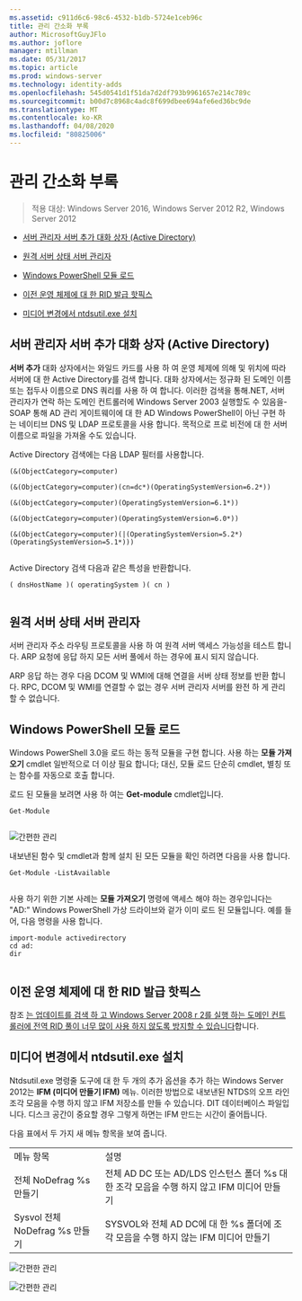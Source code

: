 ```yaml
---
ms.assetid: c911d6c6-98c6-4532-b1db-5724e1ceb96c
title: 관리 간소화 부록
author: MicrosoftGuyJFlo
ms.author: joflore
manager: mtillman
ms.date: 05/31/2017
ms.topic: article
ms.prod: windows-server
ms.technology: identity-adds
ms.openlocfilehash: 545d0541d1f51da7d2df793b9961657e214c789c
ms.sourcegitcommit: b00d7c8968c4adc8f699dbee694afe6ed36bc9de
ms.translationtype: MT
ms.contentlocale: ko-KR
ms.lasthandoff: 04/08/2020
ms.locfileid: "80825006"
---
```

# <a name="simplified-administration-appendix"></a>관리 간소화 부록

>적용 대상: Windows Server 2016, Windows Server 2012 R2, Windows Server 2012

  
-   [서버 관리자 서버 추가 대화 상자 (Active Directory)](../../ad-ds/deploy/Simplified-Administration-Appendix.md#BKMK_AddServers)  
  
-   [원격 서버 상태 서버 관리자](../../ad-ds/deploy/Simplified-Administration-Appendix.md#BKMK_ServerMgrStatus)  
  
-   [Windows PowerShell 모듈 로드](../../ad-ds/deploy/Simplified-Administration-Appendix.md#BKMK_PSLoadModule)  
  
-   [이전 운영 체제에 대 한 RID 발급 핫픽스](../../ad-ds/deploy/Simplified-Administration-Appendix.md#BKMK_Rid)  
  
-   [미디어 변경에서 ntdsutil.exe 설치](../../ad-ds/deploy/Simplified-Administration-Appendix.md#BKMK_IFM)  
  
## <a name="server-manager-add-servers-dialog-active-directory"></a><a name="BKMK_AddServers"></a>서버 관리자 서버 추가 대화 상자 (Active Directory)  

**서버 추가** 대화 상자에서는 와일드 카드를 사용 하 여 운영 체제에 의해 및 위치에 따라 서버에 대 한 Active Directory를 검색 합니다. 대화 상자에서는 정규화 된 도메인 이름 또는 접두사 이름으로 DNS 쿼리를 사용 하 여 합니다. 이러한 검색을 통해.NET, 서버 관리자가 연락 하는 도메인 컨트롤러에 Windows Server 2003 실행할도 수 있음을-SOAP 통해 AD 관리 게이트웨이에 대 한 AD Windows PowerShell이 아닌 구현 하는 네이티브 DNS 및 LDAP 프로토콜을 사용 합니다. 목적으로 프로 비전에 대 한 서버 이름으로 파일을 가져올 수도 있습니다.  
  
Active Directory 검색에는 다음 LDAP 필터를 사용합니다.  
  
```  
(&(ObjectCategory=computer)  
  
(&(ObjectCategory=computer)(cn=dc*)(OperatingSystemVersion=6.2*))  
  
(&(ObjectCategory=computer)(OperatingSystemVersion=6.1*))  
  
(&(ObjectCategory=computer)(OperatingSystemVersion=6.0*))  
  
(&(ObjectCategory=computer)(|(OperatingSystemVersion=5.2*)(OperatingSystemVersion=5.1*)))  
  
```  
  
Active Directory 검색 다음과 같은 특성을 반환합니다.  
  
```  
( dnsHostName )( operatingSystem )( cn )  
  
```  
  
## <a name="server-manager-remote-server-status"></a><a name="BKMK_ServerMgrStatus"></a>원격 서버 상태 서버 관리자  
서버 관리자 주소 라우팅 프로토콜을 사용 하 여 원격 서버 액세스 가능성을 테스트 합니다. ARP 요청에 응답 하지 모든 서버 풀에서 하는 경우에 표시 되지 않습니다.  
  
ARP 응답 하는 경우 다음 DCOM 및 WMI에 대해 연결을 서버 상태 정보를 반환 합니다. RPC, DCOM 및 WMI를 연결할 수 없는 경우 서버 관리자 서버를 완전 하 게 관리할 수 없습니다.  
  
## <a name="windows-powershell-module-loading"></a><a name="BKMK_PSLoadModule"></a>Windows PowerShell 모듈 로드  
Windows PowerShell 3.0을 로드 하는 동적 모듈을 구현 합니다. 사용 하는 **모듈 가져오기** cmdlet 일반적으로 더 이상 필요 합니다; 대신, 모듈 로드 단순히 cmdlet, 별칭 또는 함수를 자동으로 호출 합니다.  
  
로드 된 모듈을 보려면 사용 하 여는 **Get-module** cmdlet입니다.  
  
```  
Get-Module  
  
```  
  
![간편한 관리](media/Simplified-Administration-Appendix/ADDS_PSGetModule.gif)  
  
내보낸된 함수 및 cmdlet과 함께 설치 된 모든 모듈을 확인 하려면 다음을 사용 합니다.  
  
```  
Get-Module -ListAvailable  
  
```  
  
사용 하기 위한 기본 사례는 **모듈 가져오기** 명령에 액세스 해야 하는 경우입니다는 "AD:" Windows PowerShell 가상 드라이브와 겉가 이미 로드 된 모듈입니다. 예를 들어, 다음 명령을 사용 합니다.  
  
```  
import-module activedirectory  
cd ad:  
dir  
  
```  
  
## <a name="rid-issuance-hotfixes-for-previous-operating-systems"></a><a name="BKMK_Rid"></a>이전 운영 체제에 대 한 RID 발급 핫픽스  
참조 [는 업데이트를 검색 하 고 Windows Server 2008 r 2를 실행 하는 도메인 컨트롤러에 전역 RID 풀이 너무 많이 사용 하지 않도록 방지할 수 있습니다](https://support.microsoft.com/kb/2618669)합니다.  
  
## <a name="ntdsutilexe-install-from-media-changes"></a><a name="BKMK_IFM"></a>미디어 변경에서 ntdsutil.exe 설치  
Ntdsutil.exe 명령줄 도구에 대 한 두 개의 추가 옵션을 추가 하는 Windows Server 2012는 **IFM (미디어 만들기 IFM)** 메뉴. 이러한 방법으로 내보낸된 NTDS의 오프 라인 조각 모음을 수행 하지 않고 IFM 저장소를 만들 수 있습니다. DIT 데이터베이스 파일입니다. 디스크 공간이 중요할 경우 그렇게 하면는 IFM 만드는 시간이 줄어듭니다.  
  
다음 표에서 두 가지 새 메뉴 항목을 보여 줍니다.  
  
|||  
|-|-|  
|메뉴 항목|설명|  
|전체 NoDefrag %s 만들기|전체 AD DC 또는 AD/LDS 인스턴스 폴더 %s 대 한 조각 모음을 수행 하지 않고 IFM 미디어 만들기|  
|Sysvol 전체 NoDefrag %s 만들기|SYSVOL와 전체 AD DC에 대 한 %s 폴더에 조각 모음을 수행 하지 않는 IFM 미디어 만들기|  
  
![간편한 관리](media/Simplified-Administration-Appendix/ADDS_PSIFM.png)  
  
![간편한 관리](media/Simplified-Administration-Appendix/ADDS_PSIFMComplete.gif)  
  


